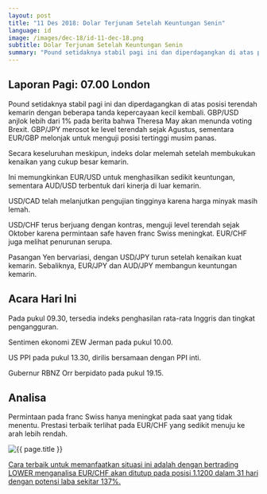 ```yaml
---
layout: post
title: "11 Des 2018: Dolar Terjunam Setelah Keuntungan Senin"
language: id
image: /images/dec-18/id-11-dec-18.png
subtitle: Dolar Terjunam Setelah Keuntungan Senin
summary: "Pound setidaknya stabil pagi ini dan diperdagangkan di atas posisi terendah kemarin dengan beberapa tanda kepercayaan kecil kembali. GBP/USD anjlok lebih dari 1% pada berita bahwa Theresa May akan menunda voting Brexit. GBP/JPY merosot ke level terendah sejak Agustus, sementara EUR/GBP melonjak untuk menguji posisi tertinggi musim panas"
---
```

## Laporan Pagi: 07.00 London

Pound setidaknya stabil pagi ini dan diperdagangkan di atas posisi terendah kemarin dengan beberapa tanda kepercayaan kecil kembali. GBP/USD anjlok lebih dari 1% pada berita bahwa Theresa May akan menunda voting Brexit. GBP/JPY merosot ke level terendah sejak Agustus, sementara EUR/GBP melonjak untuk menguji posisi tertinggi musim panas.

Secara keseluruhan meskipun, indeks dolar melemah setelah membukukan kenaikan yang cukup besar kemarin.

Ini memungkinkan EUR/USD untuk menghasilkan sedikit keuntungan, sementara AUD/USD terbentuk dari kinerja di luar kemarin.

USD/CAD telah melanjutkan pengujian tingginya karena harga minyak masih lemah.

USD/CHF terus berjuang dengan kontras, menguji level terendah sejak Oktober karena permintaan safe haven franc Swiss meningkat. EUR/CHF juga melihat penurunan serupa.

Pasangan Yen bervariasi, dengan USD/JPY turun setelah kenaikan kuat kemarin. Sebaliknya, EUR/JPY dan AUD/JPY membangun keuntungan kemarin.

## Acara Hari Ini

Pada pukul 09.30, tersedia indeks penghasilan rata-rata Inggris dan tingkat pengangguran.

Sentimen ekonomi ZEW Jerman pada pukul 10.00.

US PPI pada pukul 13.30, dirilis bersamaan dengan PPI inti.

Gubernur RBNZ Orr berpidato pada pukul 19.15.

## Analisa

Permintaan pada franc Swiss hanya meningkat pada saat yang tidak menentu. Prestasi terbaik terlihat pada EUR/CHF yang sedikit menuju ke arah lebih rendah.

<img src="{{ site.url }}/images/dec-18/id-11-dec-18.png" alt="{{ page.title }}" title="{{ page.title }}">

<a href="%LINK%%?currency=USD&market=forex&underlying=frxEURCHF&formname=higherlower&duration_amount=31&duration_units=d&amount=10&amount_type=stake&expiry_type=duration&barrier=1.1200" target="_blank">Cara terbaik untuk memanfaatkan situasi ini adalah dengan bertrading LOWER menganalisa EUR/CHF akan ditutup pada posisi 1.1200 dalam 31 hari dengan potensi laba sekitar 137%.</a>
